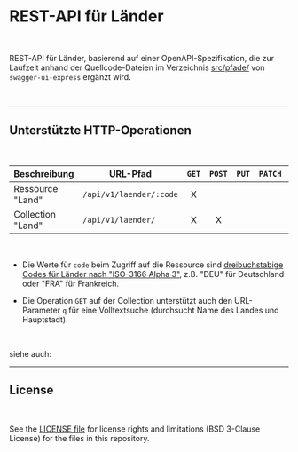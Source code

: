 # REST-API für Länder #

<br>

REST-API für Länder, basierend auf einer OpenAPI-Spezifikation, die zur Laufzeit anhand der Quellcode-Dateien
im Verzeichnis [src/pfade/](src/pfade) von `swagger-ui-express` ergänzt wird.

<br>

----

## Unterstützte HTTP-Operationen ##

<br>

| Beschreibung      | **URL-Pfad**                | `GET` | `POST` | `PUT` | `PATCH` | `DELETE` |
|-------------------|-----------------------------| :---: | :---:  | :---: | :---:   | :---:    |
| Ressource  "Land" | `/api/v1/laender/:code`     | X     |        |       |         |          |
| Collection "Land" | `/api/v1/laender/`          | X     | X      |       |         |          |

<br>

* Die Werte für `code` beim Zugriff auf die Ressource sind
  [dreibuchstabige Codes für Länder nach "ISO-3166 Alpha 3"](https://de.wikipedia.org/wiki/ISO-3166-1-Kodierliste),
  z.B. "DEU" für Deutschland oder "FRA" für Frankreich.

* Die Operation `GET` auf der Collection unterstützt auch den URL-Parameter `q` für eine Volltextsuche (durchsucht Name des Landes und Hauptstadt).

<br>

siehe auch:

----

## License ##

<br>

See the [LICENSE file](LICENSE.md) for license rights and limitations (BSD 3-Clause License)
for the files in this repository.

<br>
